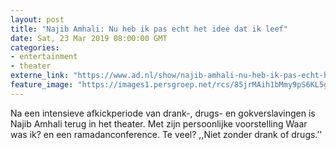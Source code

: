 ```yaml
---
layout: post
title: "Najib Amhali: Nu heb ik pas echt het idee dat ik leef"
date: Sat, 23 Mar 2019 08:00:00 GMT
categories: 
- entertainment 
- theater 
externe_link: "https://www.ad.nl/show/najib-amhali-nu-heb-ik-pas-echt-het-idee-dat-ik-leef~a4e96534/"
feature_image: "https://images1.persgroep.net/rcs/85jrMAih1bMmy9pS6KL5g029bZA/diocontent/143983386/_fitwidth/400/?appId=21791a8992982cd8da851550a453bd7f&quality=0.7"
---
```


Na een intensieve afkickperiode van drank-, drugs- en gokverslavingen is Najib Amhali terug in het theater. Met zijn persoonlijke voorstelling Waar was ik? en een ramadanconference. Te veel? ,,Niet zonder drank of drugs.’’
